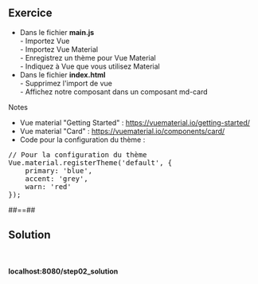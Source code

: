 <!-- .slide: class="sfeir-bg-pink exercice" -->
## Exercice
<ul>
    <li>Dans le fichier <strong>main.js</strong><br>
        - Importez Vue<br>
        - Importez Vue Material<br>
        - Enregistrez un thème pour Vue Material<br>
        - Indiquez à Vue que vous utilisez Material
    </li>
    <li>Dans le fichier <strong>index.html</strong><br>
        - Supprimez l'import de vue<br>
        - Affichez notre composant dans un composant md-card
    </li>
</ul>

Notes
- Vue material "Getting Started" : https://vuematerial.io/getting-started/
- Vue material "Card" : https://vuematerial.io/components/card/
- Code pour la configuration du thème :
<pre>
// Pour la configuration du thème
Vue.material.registerTheme('default', {
    primary: 'blue',
    accent: 'grey',
    warn: 'red'
});
</pre>

##==##

<!-- .slide: class="sfeir-bg-blue exercice" -->
## Solution
<br><br>
<span class="full-center"><strong>localhost:8080/step02_solution</strong></span>

